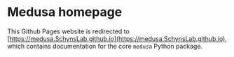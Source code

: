 # Medusa homepage

This Github Pages website is redirected to [https://medusa.SchynsLab.github.io](https://medusa.SchynsLab.github.io),
which contains documentation for the core `medusa` Python package.
